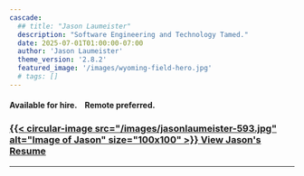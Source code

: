 ```yaml
---
cascade:
  ## title: "Jason Laumeister"
  description: "Software Engineering and Technology Tamed."
  date: 2025-07-01T01:00:00-07:00
  author: 'Jason Laumeister'
  theme_version: '2.8.2'
  featured_image: '/images/wyoming-field-hero.jpg'
  # tags: []
---
```


#### Available for hire.&nbsp;&nbsp;&nbsp;&nbsp;Remote preferred.
### [{{< circular-image src="/images/jasonlaumeister-593.jpg" alt="Image of Jason" size="100x100" >}} View Jason's Resume](/resume/)
---
